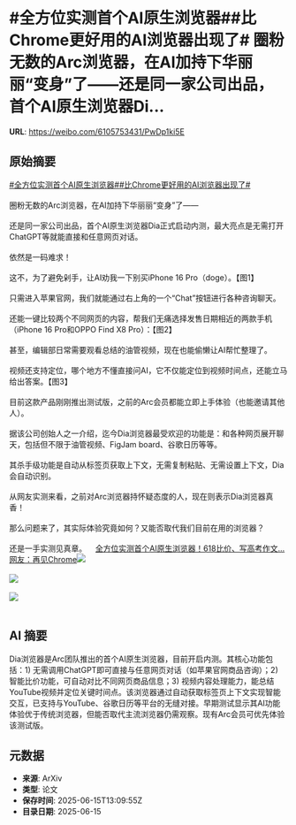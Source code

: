 # #全方位实测首个AI原生浏览器##比Chrome更好用的AI浏览器出现了# 圈粉无数的Arc浏览器，在AI加持下华丽丽“变身”了——还是同一家公司出品，首个AI原生浏览器Di...

**URL**: https://weibo.com/6105753431/PwDp1ki5E

## 原始摘要

<a href="https://m.weibo.cn/search?containerid=231522type%3D1%26t%3D10%26q%3D%23%E5%85%A8%E6%96%B9%E4%BD%8D%E5%AE%9E%E6%B5%8B%E9%A6%96%E4%B8%AAAI%E5%8E%9F%E7%94%9F%E6%B5%8F%E8%A7%88%E5%99%A8%23&amp;extparam=%23%E5%85%A8%E6%96%B9%E4%BD%8D%E5%AE%9E%E6%B5%8B%E9%A6%96%E4%B8%AAAI%E5%8E%9F%E7%94%9F%E6%B5%8F%E8%A7%88%E5%99%A8%23" data-hide=""><span class="surl-text">#全方位实测首个AI原生浏览器#</span></a><a href="https://m.weibo.cn/search?containerid=231522type%3D1%26t%3D10%26q%3D%23%E6%AF%94Chrome%E6%9B%B4%E5%A5%BD%E7%94%A8%E7%9A%84AI%E6%B5%8F%E8%A7%88%E5%99%A8%E5%87%BA%E7%8E%B0%E4%BA%86%23&amp;extparam=%23%E6%AF%94Chrome%E6%9B%B4%E5%A5%BD%E7%94%A8%E7%9A%84AI%E6%B5%8F%E8%A7%88%E5%99%A8%E5%87%BA%E7%8E%B0%E4%BA%86%23" data-hide=""><span class="surl-text">#比Chrome更好用的AI浏览器出现了#</span></a> <br><br>圈粉无数的Arc浏览器，在AI加持下华丽丽“变身”了——<br><br>还是同一家公司出品，首个AI原生浏览器Dia正式启动内测，最大亮点是无需打开ChatGPT等就能直接和任意网页对话。<br><br>依然是一码难求！<br><br>这不，为了避免剁手，让AI劝我一下别买iPhone 16 Pro（doge）。【图1】<br><br>只需进入苹果官网，我们就能通过右上角的一个“Chat”按钮进行各种咨询聊天。<br><br>还能一键比较两个不同网页的内容，帮我们无痛选择发售日期相近的两款手机（iPhone 16 Pro和OPPO Find X8 Pro）：【图2】<br><br>甚至，编辑部日常需要观看总结的油管视频，现在也能偷懒让AI帮忙整理了。<br><br>视频还支持定位，哪个地方不懂直接问AI，它不仅能定位到视频时间点，还能立马给出答案。【图3】<br><br>目前这款产品刚刚推出测试版，之前的Arc会员都能立即上手体验（也能邀请其他人）。<br><br>据该公司创始人之一介绍，迄今Dia浏览器最受欢迎的功能是：和各种网页展开聊天，包括但不限于油管视频、FigJam board、谷歌日历等等。<br><br>其杀手级功能是自动从标签页获取上下文，无需复制粘贴、无需设置上下文，Dia会自动识别。<br><br>从网友实测来看，之前对Arc浏览器持怀疑态度的人，现在则表示Dia浏览器真香！<br><br>那么问题来了，其实际体验究竟如何？又能否取代我们目前在用的浏览器？<br><br>还是一手实测见真章。<a href="https://weibo.cn/sinaurl?u=https%3A%2F%2Fmp.weixin.qq.com%2Fs%2FnaZdBnJDEyERx42IKYWUjA" data-hide=""><span class="url-icon"><img style="width: 1rem;height: 1rem" src="https://h5.sinaimg.cn/upload/2015/09/25/3/timeline_card_small_web_default.png" referrerpolicy="no-referrer"></span><span class="surl-text">全方位实测首个AI原生浏览器！618比价、写高考作文...网友：再见Chrome</span></a><img style="" src="https://tvax4.sinaimg.cn/large/006Fd7o3ly1i2fwug8vbbj318u0rin8r.jpg" referrerpolicy="no-referrer"><br><br><img style="" src="https://tvax2.sinaimg.cn/large/006Fd7o3ly1i2fwvg3ybij30ts0wkwjo.jpg" referrerpolicy="no-referrer"><br><br><img style="" src="https://tvax3.sinaimg.cn/large/006Fd7o3ly1i2fwvidu8lj30u00iadoa.jpg" referrerpolicy="no-referrer"><br><br>

## AI 摘要

Dia浏览器是Arc团队推出的首个AI原生浏览器，目前开启内测。其核心功能包括：1) 无需调用ChatGPT即可直接与任意网页对话（如苹果官网商品咨询）；2) 智能比价功能，可自动对比不同网页商品信息；3) 视频内容处理能力，能总结YouTube视频并定位关键时间点。该浏览器通过自动获取标签页上下文实现智能交互，已支持与YouTube、谷歌日历等平台的无缝对接。早期测试显示其AI功能体验优于传统浏览器，但能否取代主流浏览器仍需观察。现有Arc会员可优先体验该测试版。

## 元数据

- **来源**: ArXiv
- **类型**: 论文
- **保存时间**: 2025-06-15T13:09:55Z
- **目录日期**: 2025-06-15
